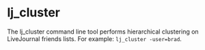 lj_cluster
==========

The lj_cluster command line tool performs hierarchical clustering on LiveJournal friends lists. For example: `lj_cluster -user=brad`.
